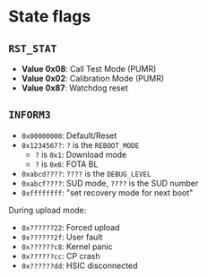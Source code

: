 # State flags

## `RST_STAT`

- **Value 0x08**: Call Test Mode (PUMR)
- **Value 0x02**: Calibration Mode (PUMR)
- **Value 0x87**: Watchdog reset

## `INFORM3`

- `0x00000000`: Default/Reset
- `0x1234567?`: `?` is the `REBOOT_MODE`
  - `?` is `0x1`: Download mode
  - `?` is `0x6`: FOTA BL
- `0xabcd????`: `????` is the `DEBUG_LEVEL`
- `0xabcf????`: SUD mode, `????` is the SUD number
- `0xffffffff`: "set recovery mode for next boot"

During upload mode:
- `0x??????22`: Forced upload
- `0x??????2f`: User fault
- `0x??????c8`: Kernel panic
- `0x??????cc`: CP crash
- `0x??????dd`: HSIC disconnected
